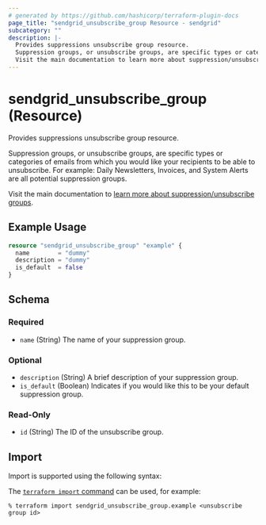 ```yaml
---
# generated by https://github.com/hashicorp/terraform-plugin-docs
page_title: "sendgrid_unsubscribe_group Resource - sendgrid"
subcategory: ""
description: |-
  Provides suppressions unsubscribe group resource.
  Suppression groups, or unsubscribe groups, are specific types or categories of emails from which you would like your recipients to be able to unsubscribe. For example: Daily Newsletters, Invoices, and System Alerts are all potential suppression groups.
  Visit the main documentation to learn more about suppression/unsubscribe groups https://sendgrid.com/docs/ui/sending-email/unsubscribe-groups/.
---
```


# sendgrid_unsubscribe_group (Resource)

Provides suppressions unsubscribe group resource.

Suppression groups, or unsubscribe groups, are specific types or categories of emails from which you would like your recipients to be able to unsubscribe. For example: Daily Newsletters, Invoices, and System Alerts are all potential suppression groups.

Visit the main documentation to [learn more about suppression/unsubscribe groups](https://sendgrid.com/docs/ui/sending-email/unsubscribe-groups/).

## Example Usage

```terraform
resource "sendgrid_unsubscribe_group" "example" {
  name        = "dummy"
  description = "dummy"
  is_default  = false
}
```

<!-- schema generated by tfplugindocs -->
## Schema

### Required

- `name` (String) The name of your suppression group.

### Optional

- `description` (String) A brief description of your suppression group.
- `is_default` (Boolean) Indicates if you would like this to be your default suppression group.

### Read-Only

- `id` (String) The ID of the unsubscribe group.

## Import

Import is supported using the following syntax:

The [`terraform import` command](https://developer.hashicorp.com/terraform/cli/commands/import) can be used, for example:

```shell
% terraform import sendgrid_unsubscribe_group.example <unsubscribe group id>
```
